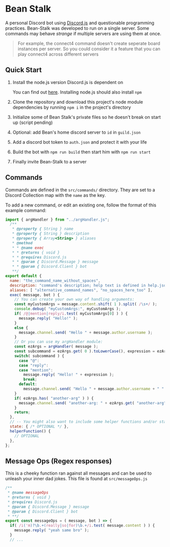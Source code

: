 # Bean Stalk

A personal Discord bot using [Discord.js](https://discord.js.org) and questionable programming practices.
Bean-Stalk was developed to run on a single server. Some commands may behave *strange* if multiple servers are using them at once.
> For example, the connect4 command doesn't create seperate board instances per server.
> So you could consider it a feature that you can play connect4 across different servers

## Quick Start

1. Install the node.js version Discord.js is dependent on

   You can find out [here](https://www.npmjs.com/package/discord.js).
   Installing node.js should also install `npm`

2. Clone the repository and download this project's node module dependencies by running `npm i` in the project's directory

3. Initialize some of Bean Stalk's private files so he doesn't break on start up (script pending)

4. Optional: add Bean's home discord server to `id` in `guild.json`

5. Add a discord bot token to `auth.json` and protect it with your life

6. Build the bot with `npm run build` then start him with `npm run start`

7. Finally invite Bean-Stalk to a server

## Commands

Commands are defined in the `src/commands/` directory.
They are set to a Discord Collection map with the `name` as the key.


To add a new command, or edit an existing one, follow the format of this example command:

```js
import { argHandler } from "../argHandler.js";
  /**
   * @property { String } name
   * @property { String } description
   * @property { Array<String> } aliases
   * @method
   * * @name exec
   * * @returns { void }
   * * @requires Discord.js
   * * @param { Discord.Message } message
   * * @param { Discord.Client } bot
   **/
export default {
  name: "the_command_name_without_spaces",
  description: "command's description; help text is defined in help.json",
  aliases: [ "alternative_command_names", "no_spaces_here_too" ],
  exec( message, bot ) {
    // You can create your own way of handling arguments:
    const myCustomArgs = message.content.shift( 1 ).split( /\s+/ );
    console.debug( "myCustomArgs:", myCustomArgs );
    if( /@|mention|reply/i.test( myCustomArgs[0] ) ) {
      message.reply( "Hello!" );
    }
    else {
      message.channel.send( "Hello " + message.author.username );
    }
    // Or you can use my argHandler module:
    const ezArgs = argHandler( message );
    const subcommand = ezArgs.get( 0 ).toLowerCase(), expression = ezArgs.get( 1 ) || ":joy:";
    switch( subcommand ) {
      case "@":
      case "reply":
      case "mention":
        message.reply( "Hello! " + expression );
        break;
      default:
        message.channel.send( "Hello " + message.author.username + " " + expression );
    }
    if( ezArgs.has( "another-arg" ) ) {
      message.channel.send( "another-arg: " + ezArgs.get( "another-arg" ) );
    }
    return;
  },
  // -- You might also want to include some helper functions and/or state object
  state: { /* OPTIONAL */ },
  helperFunction() {
    // OPTIONAL
  },
};
```

## Message Ops (Regex responses)

This is a cheeky function ran against all messages and can be used to unleash your inner dad jokes.
This file is found at `src/messageOps.js`

```js
/** 
 * @name messageOps
 * @returns { void }
 * @requires Discord.js
 * @param { Discord.Message } message 
 * @param { Discord.Client } bot
 * **/
export const messageOps = ( message, bot ) => {
  if( /i('m)?\b.+(really|so|for)\b.+/i.test( message.content ) ) {
    message.reply( "yeah same bro" );
  }
  // ...
```
